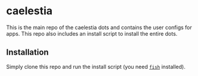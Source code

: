 # caelestia

This is the main repo of the caelestia dots and contains the user configs for
apps. This repo also includes an install script to install the entire dots.

## Installation

Simply clone this repo and run the install script (you need
[`fish`](https://github.com/fish-shell/fish-shell) installed).

